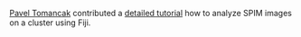 ---
---
[Pavel
Tomancak](http://www.mpi-cbg.de/research/research-groups/pavel-tomancak.html)
contributed a [detailed
tutorial](http://fiji.sc/SPIM_Registration_on_cluster) how to analyze
SPIM images on a cluster using Fiji.
